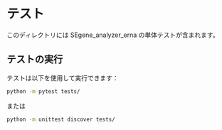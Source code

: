 # テスト

このディレクトリには SEgene_analyzer_erna の単体テストが含まれます。

## テストの実行

テストは以下を使用して実行できます：

```bash
python -m pytest tests/
```

または

```bash
python -m unittest discover tests/
```
